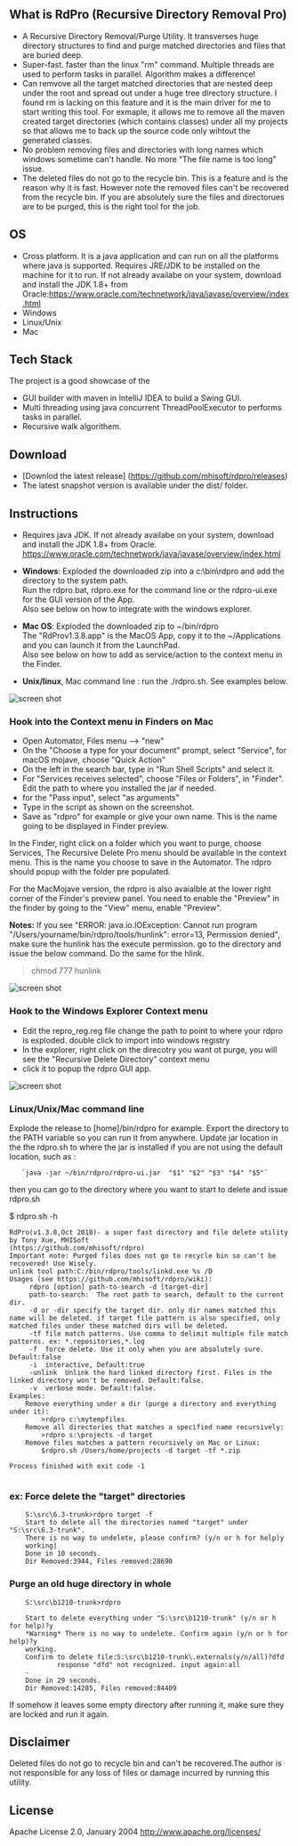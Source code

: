 ## What is RdPro (Recursive Directory Removal Pro)

* A Recursive Directory Removal/Purge Utility.  It transverses huge directory structures to find and purge matched directories and files that are buried deep. 
* Super-fast. faster than the linux "rm" command.  Multiple threads are used to perform tasks in parallel. Algorithm makes a difference! 
* Can remvove all the target matched directories that are nested deep under the root and spread out under a huge tree directory structure. I found rm is lacking on this feature and it is the main driver for me to start writing this tool. For exmaple, it allows me to remove all the maven created target directories (which contains classes) under all my projects so that allows me to back up the source code only wihtout the generated classes. 
* No problem removing files and directories with long names which windows sometime can't handle.  No more “The file name is too long" issue. 
* The deleted files do not go to the recycle bin. This is a feature and is the reason why it is fast. However note the removed files can't be recovered from the recycle bin. If you are absolutely sure the files and directorues are to be purged, this is the right tool for the job. 

## OS 
*  Cross platform. It is a java application and can run on all the platforms where java is supported. Requires JRE/JDK to be installed on the machine for it to run. If not already availabe on your system, download and install the JDK 1.8+ from Oracle:https://www.oracle.com/technetwork/java/javase/overview/index.html
*  Windows 
*  Linux/Unix
*  Mac

## Tech Stack
The project is a good showcase of the 
* GUI builder with maven in IntelliJ IDEA to build a Swing GUI.
* Multi threading using java concurrent ThreadPoolExecutor to performs tasks in parallel.
* Recursive walk algorithem.

## Download

- [Downlod the latest release] (https://github.com/mhisoft/rdpro/releases)
- The latest snapshot version is available under the dist/ folder.

## Instructions
* Requires java JDK. If not already availabe on your system, download and install the JDK 1.8+ from Oracle.
https://www.oracle.com/technetwork/java/javase/overview/index.html

* **Windows**: 
  Exploded the downloaded zip into a c:\bin\rdpro and add the directory to the system path. </br>
  Run the rdpro.bat, rdpro.exe for the command line or  the rdpro-ui.exe for the GUI version of the App. </br>
  Also see below on how to integrate with the windows explorer. </br>

* **Mac OS**: 
  Exploded the downloaded zip to ~/bin/rdpro</br>
  The "RdProv1.3.8.app" is the MacOS App,  copy it to the ~/Applications and you can launch it from the LaunchPad.</br>
  Also see below on how to add as service/action to the context menu in the Finder.</br> 

* **Unix/linux**, Mac command line : run the ./rdpro.sh. See examples below.


![screen shot](doc/rdpro-v1.3.10-screenshot-10-29-2018%204-41-35%20PM.png "rdproui.exe screenshot")



### Hook into the Context menu in Finders on Mac

* Open Automator, Files menu --> "new"
* On the "Choose a type for your document" prompt, select "Service", for macOS mojave, choose "Quick Action"
* On the left in the search bar, type in "Run Shell Scripts" and select it.
* For "Services receives selected", choose "Files or Folders", in "Finder". Edit the path to where you installed the jar if needed.
* for the "Pass input",  select "as arguments"
* Type in the script as shown on the screenshot.
* Save as "rdpro" for example or give your own name. This is the name going to be displayed in Finder preview. 

In the Finder, right click on a folder which you want to purge, choose Services, The Recursive Delete Pro menu should be available in the context menu. This is the name you choose to save in the Automator.  The rdpro should popup with the folder pre populated. 

For the MacMojave version, the rdpro is also avaialble at the lower right corner of the Finder's preview panel. You need to enable the "Preview" in the finder by going to the "View" menu, enable "Preview".  

**Notes:**
If you see "ERROR: java.io.IOException: Cannot run program "/Users/yourname/bin/rdpro/tools/hunlink": error=13, Permission denied", make sure the hunlink has the execute permission. go to the directory and issue the below command. Do the same for the hlink.

  >chmod 777 hunlink


![screen shot](doc/rdpro-automator-setup.png "Create service using Automator")



### Hook to the Windows Explorer Context menu
- Edit the repro_reg.reg file change the path to point to where your rdpro is exploded.
double click to import into windows registry
- In the explorer, right click on the direcotry you want ot purge, you will see the "Recursive Delete Directory" context menu
- click it to popup the rdpro GUI app.

![screen shot](doc/11-22-2014%201-14-12%20PM(2).png "Windows exploer context menu")

### Linux/Unix/Mac command line 
Explode the release to [home]/bin/rdpro for example. Export the directory to the PATH variable so you can run it from anywhere. 
Update jar location in the the rdpro.sh to where the jar is installed if you are not using the default location,
such as :

       `java -jar ~/bin/rdpro/rdpro-ui.jar  "$1" "$2" "$3" "$4" "$5"`

then you can go to the directory where you want to start to delete and issue rdpro.sh 

$ rdpro.sh -h

```
RdPro(v1.3.8,Oct 2018)- a super fast directory and file delete utility by Tony Xue, MHISoft
(https://github.com/mhisoft/rdpro)
Important note: Purged files does not go to recycle bin so can't be recovered! Use Wisely.
unlink tool path:C:/bin/rdpro/tools/linkd.exe %s /D 
Usages (see https://github.com/mhisoft/rdpro/wiki):
	 rdpro [option] path-to-search -d [target-dir] 
	 path-to-search:  The root path to search, default to the current dir.
	 -d or -dir specify the target dir. only dir names matched this name will be deleted. if target file pattern is also specified, only matched files under these matched dirs will be deleted.
	 -tf file match patterns. Use comma to delimit multiple file match patterns. ex: *.repositories,*.log
	 -f  force delete. Use it only when you are absolutely sure. Default:false 
	 -i  interactive, Default:true
	 -unlink  Unlink the hard linked directory first. Files in the linked directory won't be removed. Default:false.
	 -v  verbose mode. Default:false.
Examples:
	Remove everything under a dir (purge a directory and everything under it): 
		>rdpro c:\mytempfiles
	Remove all directories that matches a specified name recursively: 
		>rdpro s:\projects -d target 
	Remove files matches a pattern recursively on Mac or Linux:
		$rdpro.sh /Users/home/projects -d target -tf *.zip

Process finished with exit code -1
      
```       


### ex: Force delete the "target" directories 

```
	S:\src\6.3-trunk>rdpro target -f
	Start to delete all the directories named "target" under "S:\src\6.3-trunk".
	There is no way to undelete, please confirm? (y/n or h for help)y
	working|
	Done in 10 seconds.
	Dir Removed:3944, Files removed:28690
```

### Purge an old huge directory in whole

```
	S:\src\b1210-trunk>rdpro

	Start to delete everything under "S:\src\b1210-trunk" (y/n or h for help)?y
 	*Warning* There is no way to undelete. Confirm again (y/n or h for help)?y
	working.
	Confirm to delete file:S:\src\b1210-trunk\.externals(y/n/all)?dfd
        	response "dfd" not recognized. input again:all
	-
	Done in 29 seconds.
	Dir Removed:14285, Files removed:84409
```


If somehow it leaves some empty directory after running it, make sure they are locked and run it again. 

## Disclaimer
Deleted files do not go to recycle bin and can't be recovered.The author is not responsible for any loss of files or damage incurred by running this utility.

## License
Apache License 2.0, January 2004 http://www.apache.org/licenses/
